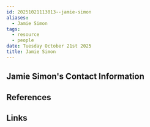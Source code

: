 ```yaml
---
id: 20251021113013--jamie-simon
aliases:
  - Jamie Simon
tags:
  - resource
  - people
date: Tuesday October 21st 2025
title: Jamie Simon
---
```


## Jamie Simon's Contact Information

## References

## Links
